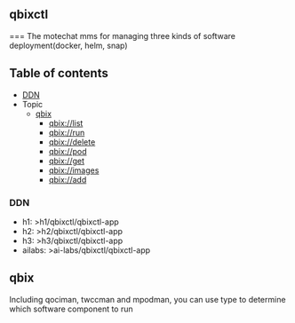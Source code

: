 ## qbixctl

===
The motechat mms for managing three kinds of software deployment(docker, helm, snap)

Table of contents
---

* [DDN](#DDN)
* Topic
  * [qbix](#qbix)
    - [qbix://list](#qbix://list)
    - [qbix://run](#qbix://run)
    - [qbix://delete](#qbix://delete)
    - [qbix://pod](#qbix://pod)
    - [qbix://get](#qbix://get)
    - [qbix://images](#qbix://images)
    - [qbix://add](#qbix://add)
### DDN
* h1: >h1/qbixctl/qbixctl-app 
* h2: >h2/qbixctl/qbixctl-app 
* h3: >h3/qbixctl/qbixctl-app 
* ailabs: >ai-labs/qbixctl/qbixctl-app 
## qbix
Including qociman, twccman and mpodman, you can use type to determine which software component to run
